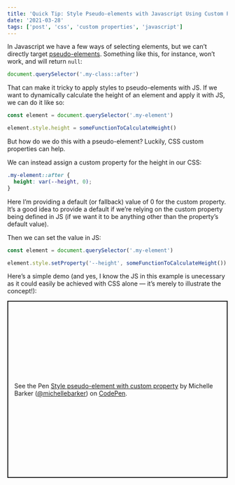 ```yaml
---
title: 'Quick Tip: Style Pseudo-elements with Javascript Using Custom Properties'
date: '2021-03-28'
tags: ['post', 'css', 'custom properties', 'javascript']
---
```


In Javascript we have a few ways of selecting elements, but we can’t directly target [pseudo-elements](https://developer.mozilla.org/en-US/docs/Web/CSS/Pseudo-elements). Something like this, for instance, won’t work, and will return `null`:

```js
document.querySelector('.my-class::after')
```

That can make it tricky to apply styles to pseudo-elements with JS. If we want to dynamically calculate the height of an element and apply it with JS, we can do it like so:

```js
const element = document.querySelector('.my-element')

element.style.height = someFunctionToCalculateHeight()
```

But how do we do this with a pseudo-element? Luckily, CSS custom properties can help.

We can instead assign a custom property for the height in our CSS:

```css
.my-element::after {
  height: var(--height, 0);
}
```

Here I’m providing a default (or fallback) value of 0 for the custom property. It’s a good idea to provide a default if we’re relying on the custom property being defined in JS (if we want it to be anything other than the property’s default value).

Then we can set the value in JS:

```js
const element = document.querySelector('.my-element')

element.style.setProperty('--height', someFunctionToCalculateHeight())
```

Here’s a simple demo (and yes, I know the JS in this example is unecessary as it could easily be achieved with CSS alone — it’s merely to illustrate the concept!):

<p class="codepen" data-height="405" data-theme-id="dark" data-default-tab="js,result" data-user="michellebarker" data-slug-hash="LYxZJZp" style="height: 405px; box-sizing: border-box; display: flex; align-items: center; justify-content: center; border: 2px solid; margin: 1em 0; padding: 1em;" data-pen-title="Style pseudo-element with custom property">
  <span>See the Pen <a href="https://codepen.io/michellebarker/pen/LYxZJZp">
  Style pseudo-element with custom property</a> by Michelle Barker (<a href="https://codepen.io/michellebarker">@michellebarker</a>)
  on <a href="https://codepen.io">CodePen</a>.</span>
</p>
<script async src="https://cpwebassets.codepen.io/assets/embed/ei.js"></script>
